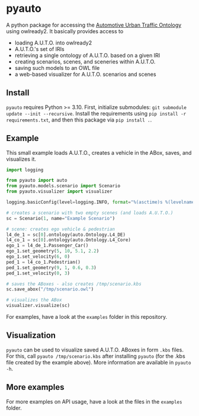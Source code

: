 # pyauto

A python package for accessing the [Automotive Urban Traffic Ontology](https://github.com/lu-w/auto/) using owlready2.
It basically provides access to
- loading A.U.T.O. into owlready2
- A.U.T.O.'s set of IRIs
- retrieving a single ontology of A.U.T.O. based on a given IRI
- creating scenarios, scenes, and sceneries within A.U.T.O.
- saving such models to an OWL file
- a web-based visualizer for A.U.T.O. scenarios and scenes

## Install

`pyauto` requires Python >= 3.10.
First, initialize submodules: `git submodule update --init --recursive`.
Install the requirements using `pip install -r requirements.txt`, and then this package via `pip install .`.

## Example

This small example loads A.U.T.O., creates a vehicle in the ABox, saves, and visualizes it.

```python
import logging

from pyauto import auto
from pyauto.models.scenario import Scenario
from pyauto.visualizer import visualizer

logging.basicConfig(level=logging.INFO, format="%(asctime)s %(levelname)s: %(message)s")

# creates a scenario with two empty scenes (and loads A.U.T.O.)
sc = Scenario(1, name="Example Scenario")

# scene: creates ego vehicle & pedestrian
l4_de_1 = sc[0].ontology(auto.Ontology.L4_DE)
l4_co_1 = sc[0].ontology(auto.Ontology.L4_Core)
ego_1 = l4_de_1.Passenger_Car()
ego_1.set_geometry(5, 10, 5.1, 2.2)
ego_1.set_velocity(6, 0)
ped_1 = l4_co_1.Pedestrian()
ped_1.set_geometry(9, 1, 0.6, 0.3)
ped_1.set_velocity(0, 3)

# saves the ABoxes - also creates /tmp/scenario.kbs
sc.save_abox("/tmp/scenario.owl")

# visualizes the ABox
visualizer.visualize(sc)
```

For examples, have a look at the `examples` folder in this repository.

## Visualization

`pyauto` can be used to visualize saved A.U.T.O. ABoxes in form `.kbs` files.
For this, call `pyauto /tmp/scenario.kbs` after installing `pyauto` (for the .kbs file created by the example above).
More information are available in `pyauto -h`.

## More examples

For more examples on API usage, have a look at the files in the `examples` folder.